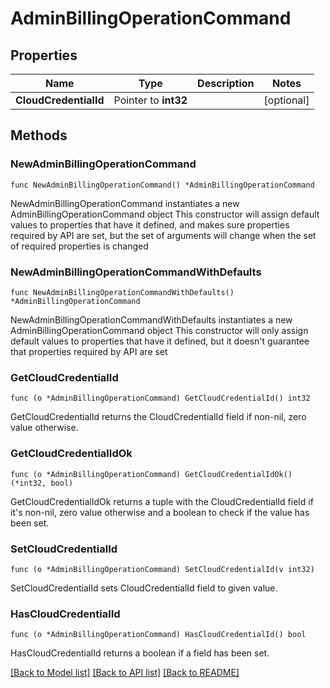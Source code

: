 # AdminBillingOperationCommand

## Properties

Name | Type | Description | Notes
------------ | ------------- | ------------- | -------------
**CloudCredentialId** | Pointer to **int32** |  | [optional] 

## Methods

### NewAdminBillingOperationCommand

`func NewAdminBillingOperationCommand() *AdminBillingOperationCommand`

NewAdminBillingOperationCommand instantiates a new AdminBillingOperationCommand object
This constructor will assign default values to properties that have it defined,
and makes sure properties required by API are set, but the set of arguments
will change when the set of required properties is changed

### NewAdminBillingOperationCommandWithDefaults

`func NewAdminBillingOperationCommandWithDefaults() *AdminBillingOperationCommand`

NewAdminBillingOperationCommandWithDefaults instantiates a new AdminBillingOperationCommand object
This constructor will only assign default values to properties that have it defined,
but it doesn't guarantee that properties required by API are set

### GetCloudCredentialId

`func (o *AdminBillingOperationCommand) GetCloudCredentialId() int32`

GetCloudCredentialId returns the CloudCredentialId field if non-nil, zero value otherwise.

### GetCloudCredentialIdOk

`func (o *AdminBillingOperationCommand) GetCloudCredentialIdOk() (*int32, bool)`

GetCloudCredentialIdOk returns a tuple with the CloudCredentialId field if it's non-nil, zero value otherwise
and a boolean to check if the value has been set.

### SetCloudCredentialId

`func (o *AdminBillingOperationCommand) SetCloudCredentialId(v int32)`

SetCloudCredentialId sets CloudCredentialId field to given value.

### HasCloudCredentialId

`func (o *AdminBillingOperationCommand) HasCloudCredentialId() bool`

HasCloudCredentialId returns a boolean if a field has been set.


[[Back to Model list]](../README.md#documentation-for-models) [[Back to API list]](../README.md#documentation-for-api-endpoints) [[Back to README]](../README.md)


